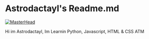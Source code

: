 
# Astrodactayl's Readme.md

[![MasterHead](https://cdn.discordapp.com/attachments/1020376523108253796/1040219013554380891/Astrodactayl.gif)](https://github.com/Astrodactayl/Astrodactayl)


Hi im Astrodactayl, Im Learnin Python, Javascript, HTML & CSS ATM


